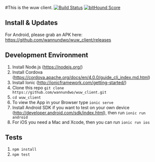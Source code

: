 #This is the wuw client.
[![Build Status](https://travis-ci.org/wannundwo/wuw_client.svg?branch=master)](https://travis-ci.org/wannundwo/wuw_client)
[![bitHound Score](https://www.bithound.io/github/wannundwo/wuw_client/badges/score.svg)](https://www.bithound.io/github/wannundwo/wuw_client)

## Install & Updates
For Android, please grab an APK here: https://github.com/wannundwo/wuw_client/releases

## Development Environment
1. Install Node.js (https://nodejs.org/)
2. Install Cordova (https://cordova.apache.org/docs/en/4.0.0/guide_cli_index.md.html)
3. Install Ionic (http://ionicframework.com/getting-started/)
4. Clone this repo `git clone https://github.com/wannundwo/wuw_client.git`
5. `cd wuw_client`
6. To view the App in your Browser type `ionic serve`
7. Install Android SDK if you want to test on your own device (http://developer.android.com/sdk/index.html), then run `ionic run android`
8. For iOS you need a Mac and Xcode, then you can run `ionic run ios`

## Tests
1. `npm install`
2. `npm test`
